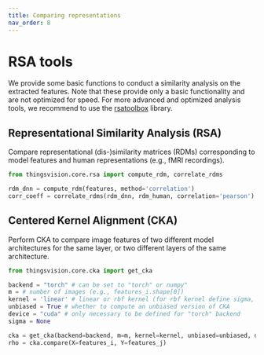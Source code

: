 ```yaml
---
title: Comparing representations
nav_order: 8
---
```


# RSA tools

We provide some basic functions to conduct a similarity analysis on the extracted features. Note that these provide only a basic functionality and are not optimized for speed. For more advanced and optimized analysis tools, we recommend to use the [rsatoolbox](https://rsatoolbox.readthedocs.io/en/latest/) library.

## Representational Similarity Analysis (RSA) 

Compare representational (dis-)similarity matrices (RDMs) corresponding to model features and human representations (e.g., fMRI recordings).

```python
from thingsvision.core.rsa import compute_rdm, correlate_rdms

rdm_dnn = compute_rdm(features, method='correlation')
corr_coeff = correlate_rdms(rdm_dnn, rdm_human, correlation='pearson')
```

## Centered Kernel Alignment (CKA)

Perform CKA to compare image features of two different model architectures for the same layer, or two different layers of the same architecture.

```python
from thingsvision.core.cka import get_cka

backend = "torch" # can be set to "torch" or numpy"
m = # number of images (e.g., features_i.shape[0])
kernel = 'linear' # linear or rbf kernel (for rbf kernel define sigma, i.e., width of the Gaussian)
unbiased = True # whether to compute an unbiased version of CKA
device = "cuda" # only necessary to be defined for "torch" backend
sigma = None

cka = get_cka(backend=backend, m=m, kernel=kernel, unbiased=unbiased, device=device, sigma=sigma)
rho = cka.compare(X=features_i, Y=features_j)
```
